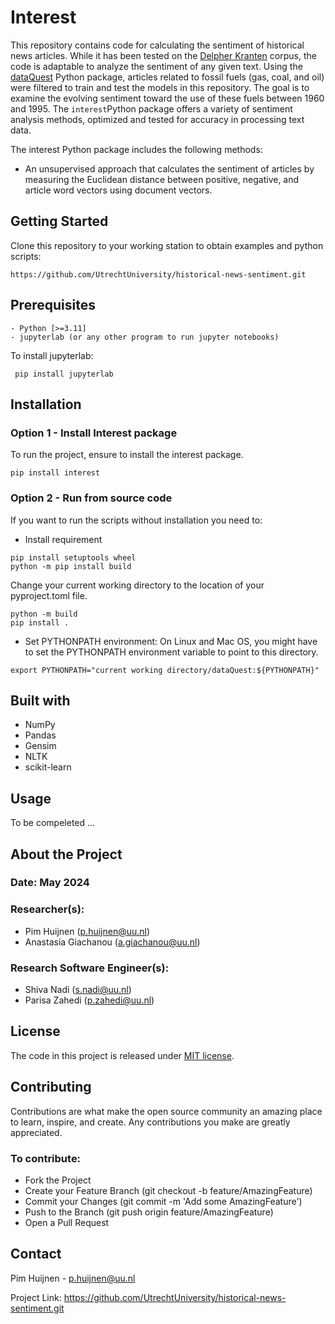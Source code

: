# Interest

This repository contains code for calculating the sentiment of historical news articles. While it has been tested on the [Delpher Kranten](https://www.delpher.nl/nl/kranten) corpus, the code is adaptable to analyze the sentiment of any given text. Using the [dataQuest](https://github.com/UtrechtUniversity/dataQuest?tab=readme-ov-file) Python package, articles related to fossil fuels (gas, coal, and oil) were filtered to train and test the models in this repository. The goal is to examine the evolving sentiment toward the use of these fuels between 1960 and 1995. The ```interest```Python package offers a variety of sentiment analysis methods, optimized and tested for accuracy in processing text data.

The interest Python package includes the following methods:

- An unsupervised approach that calculates the sentiment of articles by measuring the Euclidean distance between    positive, negative, and article word vectors using document vectors.

## Getting Started
Clone this repository to your working station to obtain examples and python scripts:

```https://github.com/UtrechtUniversity/historical-news-sentiment.git```

## Prerequisites

```
- Python [>=3.11]
- jupyterlab (or any other program to run jupyter notebooks)
```
To install jupyterlab:

``` pip install jupyterlab```

## Installation

### Option 1 - Install Interest package
To run the project, ensure to install the interest package.

``` pip install interest ```

### Option 2 - Run from source code
If you want to run the scripts without installation you need to:

- Install requirement

```
pip install setuptools wheel
python -m pip install build
```
Change your current working directory to the location of your pyproject.toml file.

```
python -m build
pip install .
```

- Set PYTHONPATH environment: On Linux and Mac OS, you might have to set the PYTHONPATH environment variable to point to this directory.
```
export PYTHONPATH="current working directory/dataQuest:${PYTHONPATH}"
```

## Built with
- NumPy
- Pandas
- Gensim
- NLTK
- scikit-learn

## Usage
To be compeleted ...

## About the Project

### Date: May 2024

### Researcher(s):

- Pim Huijnen (p.huijnen@uu.nl)
- Anastasia Giachanou (a.giachanou@uu.nl)

### Research Software Engineer(s):

- Shiva Nadi (s.nadi@uu.nl)  
- Parisa Zahedi (p.zahedi@uu.nl)

## License

The code in this project is released under [MIT license](https://github.com/UtrechtUniversity/patent-breakthrough/blob/main/LICENSE).

## Contributing

Contributions are what make the open source community an amazing place to learn, inspire, and create. Any contributions you make are greatly appreciated.

### To contribute:

- Fork the Project
- Create your Feature Branch (git checkout -b feature/AmazingFeature)
- Commit your Changes (git commit -m 'Add some AmazingFeature')
- Push to the Branch (git push origin feature/AmazingFeature)
- Open a Pull Request

## Contact

Pim Huijnen - p.huijnen@uu.nl

Project Link:  https://github.com/UtrechtUniversity/historical-news-sentiment.git
